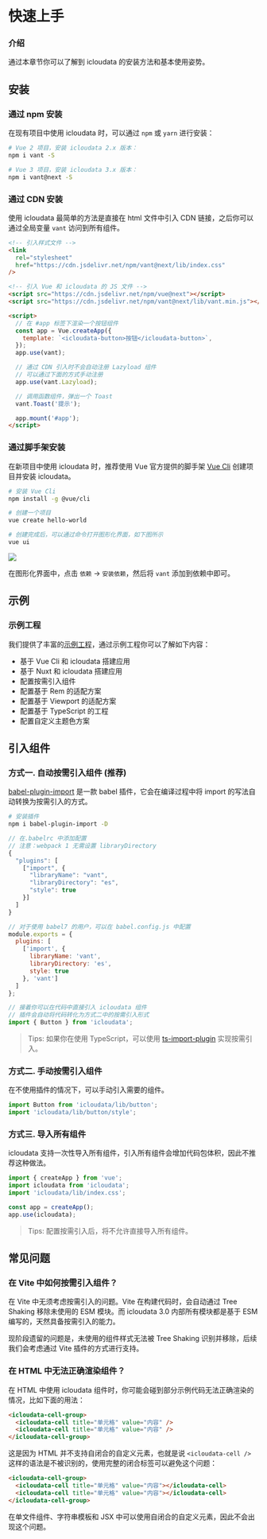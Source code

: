 # 快速上手

### 介绍

通过本章节你可以了解到 icloudata 的安装方法和基本使用姿势。

## 安装

### 通过 npm 安装

在现有项目中使用 icloudata 时，可以通过 `npm` 或 `yarn` 进行安装：

```bash
# Vue 2 项目，安装 icloudata 2.x 版本：
npm i vant -S

# Vue 3 项目，安装 icloudata 3.x 版本：
npm i vant@next -S
```

### 通过 CDN 安装

使用 icloudata 最简单的方法是直接在 html 文件中引入 CDN 链接，之后你可以通过全局变量 `vant` 访问到所有组件。

```html
<!-- 引入样式文件 -->
<link
  rel="stylesheet"
  href="https://cdn.jsdelivr.net/npm/vant@next/lib/index.css"
/>

<!-- 引入 Vue 和 icloudata 的 JS 文件 -->
<script src="https://cdn.jsdelivr.net/npm/vue@next"></script>
<script src="https://cdn.jsdelivr.net/npm/vant@next/lib/vant.min.js"></script>

<script>
  // 在 #app 标签下渲染一个按钮组件
  const app = Vue.createApp({
    template: `<icloudata-button>按钮</icloudata-button>`,
  });
  app.use(vant);

  // 通过 CDN 引入时不会自动注册 Lazyload 组件
  // 可以通过下面的方式手动注册
  app.use(vant.Lazyload);

  // 调用函数组件，弹出一个 Toast
  vant.Toast('提示');

  app.mount('#app');
</script>
```

### 通过脚手架安装

在新项目中使用 icloudata 时，推荐使用 Vue 官方提供的脚手架 [Vue Cli](https://cli.vuejs.org/zh/) 创建项目并安装 icloudata。

```bash
# 安装 Vue Cli
npm install -g @vue/cli

# 创建一个项目
vue create hello-world

# 创建完成后，可以通过命令打开图形化界面，如下图所示
vue ui
```

![](https://img.yzcdn.cn/vant/vue-cli-demo-201809032000.png)

在图形化界面中，点击 `依赖` -> `安装依赖`，然后将 `vant` 添加到依赖中即可。

## 示例

### 示例工程

我们提供了丰富的[示例工程](https://github.com/youzan/vant-demo)，通过示例工程你可以了解如下内容：

- 基于 Vue Cli 和 icloudata 搭建应用
- 基于 Nuxt 和 icloudata 搭建应用
- 配置按需引入组件
- 配置基于 Rem 的适配方案
- 配置基于 Viewport 的适配方案
- 配置基于 TypeScript 的工程
- 配置自定义主题色方案

## 引入组件

### 方式一. 自动按需引入组件 (推荐)

[babel-plugin-import](https://github.com/ant-design/babel-plugin-import) 是一款 babel 插件，它会在编译过程中将 import 的写法自动转换为按需引入的方式。

```bash
# 安装插件
npm i babel-plugin-import -D
```

```js
// 在.babelrc 中添加配置
// 注意：webpack 1 无需设置 libraryDirectory
{
  "plugins": [
    ["import", {
      "libraryName": "vant",
      "libraryDirectory": "es",
      "style": true
    }]
  ]
}

// 对于使用 babel7 的用户，可以在 babel.config.js 中配置
module.exports = {
  plugins: [
    ['import', {
      libraryName: 'vant',
      libraryDirectory: 'es',
      style: true
    }, 'vant']
  ]
};
```

```js
// 接着你可以在代码中直接引入 icloudata 组件
// 插件会自动将代码转化为方式二中的按需引入形式
import { Button } from 'icloudata';
```

> Tips: 如果你在使用 TypeScript，可以使用 [ts-import-plugin](https://github.com/Brooooooklyn/ts-import-plugin) 实现按需引入。

### 方式二. 手动按需引入组件

在不使用插件的情况下，可以手动引入需要的组件。

```js
import Button from 'icloudata/lib/button';
import 'icloudata/lib/button/style';
```

### 方式三. 导入所有组件

icloudata 支持一次性导入所有组件，引入所有组件会增加代码包体积，因此不推荐这种做法。

```js
import { createApp } from 'vue';
import icloudata from 'icloudata';
import 'icloudata/lib/index.css';

const app = createApp();
app.use(icloudata);
```

> Tips: 配置按需引入后，将不允许直接导入所有组件。

## 常见问题

### 在 Vite 中如何按需引入组件？

在 Vite 中无须考虑按需引入的问题。Vite 在构建代码时，会自动通过 Tree Shaking 移除未使用的 ESM 模块。而 icloudata 3.0 内部所有模块都是基于 ESM 编写的，天然具备按需引入的能力。

现阶段遗留的问题是，未使用的组件样式无法被 Tree Shaking 识别并移除，后续我们会考虑通过 Vite 插件的方式进行支持。

### 在 HTML 中无法正确渲染组件？

在 HTML 中使用 icloudata 组件时，你可能会碰到部分示例代码无法正确渲染的情况，比如下面的用法：

```html
<icloudata-cell-group>
  <icloudata-cell title="单元格" value="内容" />
  <icloudata-cell title="单元格" value="内容" />
</icloudata-cell-group>
```

这是因为 HTML 并不支持自闭合的自定义元素，也就是说 `<icloudata-cell />` 这样的语法是不被识别的，使用完整的闭合标签可以避免这个问题：

```html
<icloudata-cell-group>
  <icloudata-cell title="单元格" value="内容"></icloudata-cell>
  <icloudata-cell title="单元格" value="内容"></icloudata-cell>
</icloudata-cell-group>
```

在单文件组件、字符串模板和 JSX 中可以使用自闭合的自定义元素，因此不会出现这个问题。
